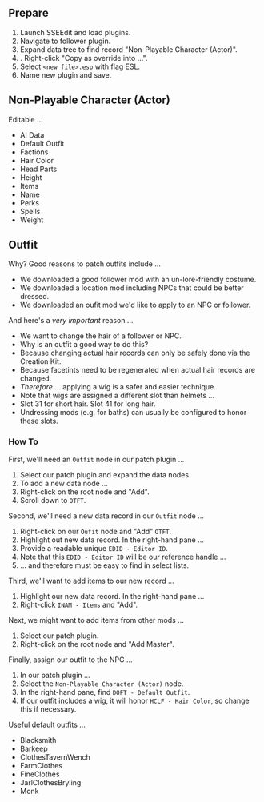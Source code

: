 ## Prepare

1. Launch SSEEdit and load plugins.
2. Navigate to follower plugin.
3. Expand data tree to find record "Non-Playable Character (Actor)".
4. . Right-click "Copy as override into ...".
5. Select `<new file>.esp` with flag ESL.
6. Name new plugin and save.

## Non-Playable Character (Actor)

Editable  ...

- AI Data
- Default Outfit
- Factions
- Hair Color
- Head Parts
- Height
- Items
- Name
- Perks
- Spells
- Weight

## Outfit

Why? Good reasons to patch outfits include ...

- We downloaded a good follower mod with an un-lore-friendly costume.
- We downloaded a location mod including NPCs that could be better dressed.
- We downloaded an oufit mod we'd like to apply to an NPC or follower.

And here's a _very important_ reason ...

- We want to change the hair of a follower or NPC.
- Why is an outfit a good way to do this?
- Because changing actual hair records can only be safely done via the Creation Kit.
- Because facetints need to be regenerated when actual hair records are changed.
- _Therefore_ ... applying a wig is a safer and easier technique.
- Note that wigs are assigned a different slot than helmets ...
- Slot 31 for short hair. Slot 41 for long hair.
- Undressing mods (e.g. for baths) can usually be configured to honor these slots.

### How To

First, we'll need an `Outfit` node in our patch plugin ...

1. Select our patch plugin and expand the data nodes.
2. To add a new data node ...
3. Right-click on the root node and "Add".
4. Scroll down to `OTFT`.

Second, we'll need a new data record in our `Outfit` node ...

1. Right-click on our `Oufit` node and "Add" `OTFT`.
2. Highlight out new data record. In the right-hand pane ...
3. Provide a readable unique `EDID - Editor ID`.
4. Note that this `EDID - Editor ID` will be our reference handle ...
5. ... and therefore must be easy to find in select lists.

Third, we'll want to add items to our new record ...

1. Highlight our new data record. In the right-hand pane ...
2. Right-click `INAM - Items` and "Add".

Next, we might want to add items from other mods ...

1. Select our patch plugin.
2. Right-click on the root node and "Add Master".

Finally, assign our outfit to the NPC ...

1. In our patch plugin ...
2. Select the `Non-Playable Character (Actor)` node.
3. In the right-hand pane, find `DOFT - Default Outfit`.
4. If our outfit includes a wig, it will honor `HCLF - Hair Color`, so change this if necessary.

Useful default outfits ...

- Blacksmith
- Barkeep
- ClothesTavernWench
- FarmClothes
- FineClothes
- JarlClothesBryling
- Monk
